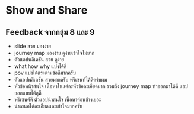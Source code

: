# Show and Share
## Feedback จากกลุ่ม 8 และ 9
- slide สวย มองง่าย
- journey map มองง่าย ดูง่ายเข้าใจไม่ยาก
- ตัวเเอปพลิเคชัน สวย ดูง่าย
- what how why แบ่งได้ดี
- pov แบ่งได้ตรงตามข้อดีมากครับ
- ตัวแอปพลิเคชัน สวยมากครับ พรีเซนท์ได้ดีครับผม
- หัวข้อหน้าสนใจ เนื้อหาในแต่ละหัวข้อละเอียดมาก รวมถึง journey map ทำออกมาได้ดี แอปออกแบบได้ดูดี
- พรีเซนต์ดี ตัวแอปน่าสนใจ เนื้อหาค่อนข้างเยอะ
- นำเสนอได้ละเอียดเเละเข้าใจมากครับ
